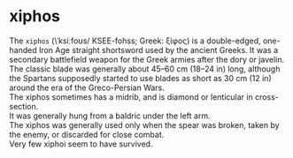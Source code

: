 # xiphos

The `xiphos` (\ˈksiːfoʊs/ KSEE-fohss; Greek: ξίφος) is a double-edged, one-handed Iron Age straight shortsword used by the ancient Greeks.
It was a secondary battlefield weapon for the Greek armies after the dory or javelin.  
The classic blade was generally about 45–60 cm (18–24 in) long, although the Spartans supposedly started to use blades as short as 30 cm (12 in) around the era of the Greco-Persian Wars.  
The xiphos sometimes has a midrib, and is diamond or lenticular in cross-section.  
It was generally hung from a baldric under the left arm.  
The xiphos was generally used only when the spear was broken, taken by the enemy, or discarded for close combat.  
Very few xiphoi seem to have survived.  
